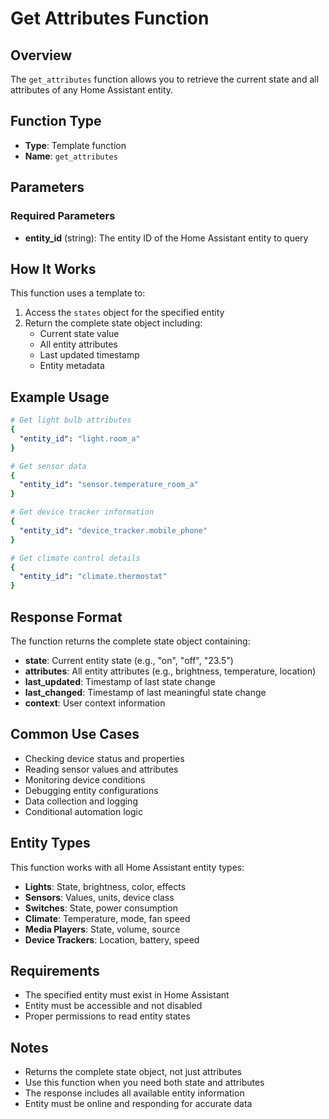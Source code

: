 # Get Attributes Function

## Overview
The `get_attributes` function allows you to retrieve the current state and all attributes of any Home Assistant entity.

## Function Type
- **Type**: Template function
- **Name**: `get_attributes`

## Parameters

### Required Parameters
- **entity_id** (string): The entity ID of the Home Assistant entity to query

## How It Works
This function uses a template to:
1. Access the `states` object for the specified entity
2. Return the complete state object including:
   - Current state value
   - All entity attributes
   - Last updated timestamp
   - Entity metadata

## Example Usage

```yaml
# Get light bulb attributes
{
  "entity_id": "light.room_a"
}

# Get sensor data
{
  "entity_id": "sensor.temperature_room_a"
}

# Get device tracker information
{
  "entity_id": "device_tracker.mobile_phone"
}

# Get climate control details
{
  "entity_id": "climate.thermostat"
}
```

## Response Format
The function returns the complete state object containing:
- **state**: Current entity state (e.g., "on", "off", "23.5")
- **attributes**: All entity attributes (e.g., brightness, temperature, location)
- **last_updated**: Timestamp of last state change
- **last_changed**: Timestamp of last meaningful state change
- **context**: User context information

## Common Use Cases
- Checking device status and properties
- Reading sensor values and attributes
- Monitoring device conditions
- Debugging entity configurations
- Data collection and logging
- Conditional automation logic

## Entity Types
This function works with all Home Assistant entity types:
- **Lights**: State, brightness, color, effects
- **Sensors**: Values, units, device class
- **Switches**: State, power consumption
- **Climate**: Temperature, mode, fan speed
- **Media Players**: State, volume, source
- **Device Trackers**: Location, battery, speed

## Requirements
- The specified entity must exist in Home Assistant
- Entity must be accessible and not disabled
- Proper permissions to read entity states

## Notes
- Returns the complete state object, not just attributes
- Use this function when you need both state and attributes
- The response includes all available entity information
- Entity must be online and responding for accurate data

